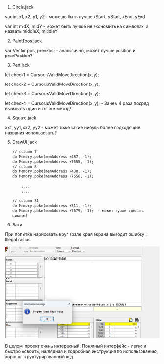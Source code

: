 1) Circle.jack

var int x1, x2, y1, y2 - можешь быть лучше xStart, yStart, xEnd, yEnd

var int  midX, midY - может быть лучше не экономить на символах, а назвать middleX, middleY

2) PaintToos.jack

var Vector pos, prevPos; - аналогично, может лучше position и prevPosition?


3) Pen.jack

let check1 = Cursor.isValidMoveDirection(x, y);

let check2 = Cursor.isValidMoveDirection(x, y);

let check3 = Cursor.isValidMoveDirection(x, y);

let check4 = Cursor.isValidMoveDirection(x, y); - Зачем 4 раза подряд вызывать один и тот же метод?

4) Square.jack 

 xx1, yy1, xx2, yy2 - может тоже какие нибудь более подходящие названия использовать?

 5) DrawUI.jack
 
        // column 7
 		do Memory.poke(memAddress +487, -1);
		do Memory.poke(memAddress +7655, -1);
		// column 8
		do Memory.poke(memAddress +488, -1);
		do Memory.poke(memAddress +7656, -1);

            ....
            ....

		// column 31
		do Memory.poke(memAddress +511, -1);
		do Memory.poke(memAddress +7679, -1);  - может лучше сделать циклом?

5) Баги

При попытке нарисовать круг возле края экрана выводит ошибку : Illegal radius

![alt text](image-1.png)


В целом, проект очень интересный. Понятный интерфейс - легко и быстро освоить, наглядная и подробная инструкция по использованию, хорошо структурированный код

